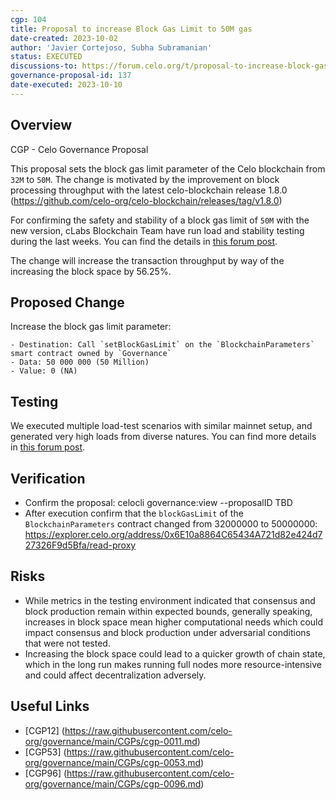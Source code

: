 ```yaml
---
cgp: 104
title: Proposal to increase Block Gas Limit to 50M gas
date-created: 2023-10-02
author: 'Javier Cortejoso, Subha Subramanian'
status: EXECUTED
discussions-to: https://forum.celo.org/t/proposal-to-increase-block-gas-limit-to-50m-gas-coming-soon/6633
governance-proposal-id: 137
date-executed: 2023-10-10
---
```

## Overview

CGP - Celo Governance Proposal

This proposal sets the block gas limit parameter of the Celo blockchain from `32M` to `50M`. The change is motivated by the improvement on block processing throughput with the latest celo-blockchain release 1.8.0 (https://github.com/celo-org/celo-blockchain/releases/tag/v1.8.0)

For confirming the safety and stability of a block gas limit of `50M` with the new version, cLabs Blockchain Team have run load and stability testing during the last weeks. You can find the details in [this forum post](https://forum.celo.org/t/results-from-blockchain-scalability-testing/6537).

The change will increase the transaction throughput by way of the increasing the block space by 56.25%.

## Proposed Change

Increase the block gas limit parameter:

    - Destination: Call `setBlockGasLimit` on the `BlockchainParameters` smart contract owned by `Governance`
    - Data: 50 000 000 (50 Million)
    - Value: 0 (NA)

## Testing

We executed multiple load-test scenarios with similar mainnet setup, and generated very high loads from diverse natures. You can find more details in [this forum post](https://forum.celo.org/t/results-from-blockchain-scalability-testing/6537).

## Verification

* Confirm the proposal: celocli governance:view --proposalID TBD
* After execution confirm that the `blockGasLimit` of the `BlockchainParameters` contract changed from 32000000 to 50000000: https://explorer.celo.org/address/0x6E10a8864C65434A721d82e424d727326F9d5Bfa/read-proxy

## Risks

* While metrics in the testing environment indicated that consensus and block production remain within expected bounds, generally speaking, increases in block space mean higher computational needs which could impact consensus and block production under adversarial conditions that were not tested.
* Increasing the block space could lead to a quicker growth of chain state, which in the long run makes running full nodes more resource-intensive and could affect decentralization adversely.

## Useful Links

* [CGP12] (https://raw.githubusercontent.com/celo-org/governance/main/CGPs/cgp-0011.md)
* [CGP53] (https://raw.githubusercontent.com/celo-org/governance/main/CGPs/cgp-0053.md)
* [CGP96] (https://raw.githubusercontent.com/celo-org/governance/main/CGPs/cgp-0096.md)
